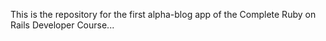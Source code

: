 This is the repository for the first alpha-blog app of the Complete Ruby on
Rails Developer Course...
